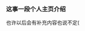 ### 这事一段个人主页介绍
也许以后会有补充内容也说不定(
<!--
过于丢人 不想展示(悲
[![Anurag's GitHub stats](https://github-readme-stats.vercel.app/api?username=kechuan)](https://github.com/kechuan/github-readme-stats)
-->


<!--
**kechuan/kechuan** is a ✨ _special_ ✨ repository because its `README.md` (this file) appears on your GitHub profile.

Here are some ideas to get you started:

- 🔭 I’m currently working on ...
- 🌱 I’m currently learning ...
- 👯 I’m looking to collaborate on ...
- 🤔 I’m looking for help with ...
- 💬 Ask me about ...
- 📫 How to reach me: ...
- 😄 Pronouns: ...
- ⚡ Fun fact: ...
-->

